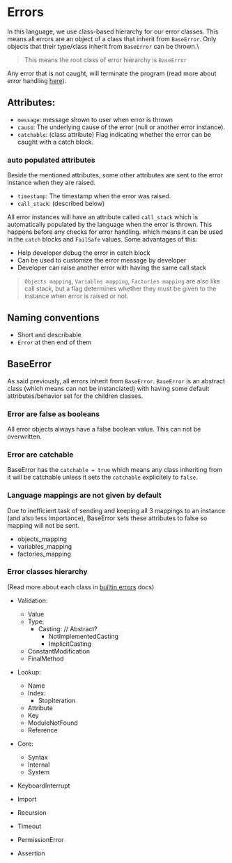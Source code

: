 # Errors

In this language, we use class-based hierarchy for our error classes. This means all errors are an object of a class that inherit from `BaseError`. Only objects that their type/class inherit from `BaseError` can be thrown.\

> This means the root class of error hierarchy is `BaseError`

Any error that is not caught, will terminate the program (read more about error handling [here](/docs/Principals/Error-Handling.md)).



## Attributes:

  - `message`: message shown to user when error is thrown
  - `cause`: The underlying cause of the error (null or another error instance).
  - `catchable`: (class attribute) Flag indicating whether the error can be caught with a catch block.


### auto populated attributes
Beside the mentioned attributes, some other attributes are sent to the error instance when they are raised.

  - `timestamp`: The timestamp when the error was raised.
  - `call_stack`: (described below)

All error instances will have an attribute called `call_stack` which is automatically populated by the language when the error is thrown.
This happens before any checks for error handling. which means it can be used in the `catch` blocks and `FailSafe` values.
Some advantages of this:
  - Help developer debug the error in catch block
  - Can be used to customize the error message by developer
  - Developer can raise another error with having the same call stack

> `Objects mapping`, `Variables mapping`, `Factories mapping` are also like call stack, but a flag determines whether they must be given to the instance when error is raised or not.



## Naming conventions
  - Short and describable
  - `Error` at then end of them



## BaseError

As said previously, all errors inherit from `BaseError`. `BaseError` is an abstract class (which means can not be instanciated) with having some default attributes/behavior set for the children classes.


### Error are false as booleans

All error objects always have a false boolean value. This can not be overwritten.


### Error are catchable

BaseError has the `catchable = true` which means any class inheriting from it will be catchable unless it sets the `catchable` explicitely to `false`.


### Language mappings are not given by default

Due to inefficient task of sending and keeping all 3 mappings to an instance (and also less importance), BaseError sets these attributes to false so mapping will not be sent.
- objects_mapping
- variables_mapping
- factories_mapping


### Error classes hierarchy

(Read more about each class in [builtin errors](/docs/Principals/Builtins/Errors.md) docs)

+ Validation:
  - Value
  - Type:
      * Casting:  // Abstract?
          + NotImplementedCasting
          + ImplicitCasting
  - ConstantModification
  - FinalMethod

+ Lookup:
  - Name
  - Index:
      * StopIteration
  - Attribute
  - Key
  - ModuleNotFound
  - Reference

+ Core:
  - Syntax
  - Internal
  - System

+ KeyboardInterrupt

+ Import

+ Recursion

+ Timeout

+ PermissionError

+ Assertion
